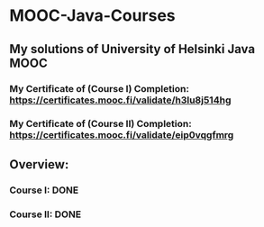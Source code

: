 # MOOC-Java-Courses

##  My solutions of University of Helsinki Java MOOC 

### My Certificate of (Course I) Completion: https://certificates.mooc.fi/validate/h3lu8j514hg
### My Certificate of (Course II) Completion: https://certificates.mooc.fi/validate/eip0vqgfmrg
## Overview:
### Course I: DONE
### Course II: DONE

